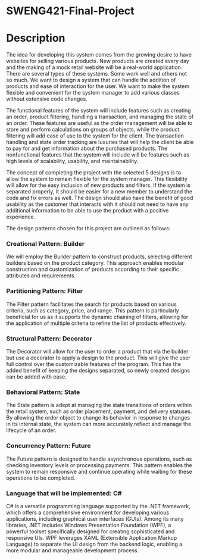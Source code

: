 # SWENG421-Final-Project
<h1>Description</h1>
The idea for developing this system comes from the growing desire to have websites for selling various products. New products are created every day and the making of a mock retail website will be a real-world application. There are several types of these systems. Some work well and others not so much. We want to design a system that can handle the addition of products and ease of interaction for the user. We want to make the system flexible and convenient for the system manager to add various classes without extensive code changes.

The functional features of the system will include features such as creating an order, product filtering, handling a transaction, and managing the state of an order. These features are useful as the order management will be able to store and perform calculations on groups of objects, while the product filtering will add ease of use to the system for the client. The transaction handling and state order tracking are luxuries that will help the client be able to pay for and get information about the purchased products. The nonfunctional features that the system will include will be features such as high levels of scalability, usability, and maintainability. 

The concept of completing the project with the selected 5 designs is to allow the system to remain flexible for the system manager. This flexibility will allow for the easy inclusion of new products and filters. If the system is separated properly, it should be easier for a new member to understand the code and fix errors as well. The design should also have the benefit of good usability as the customer that interacts with it should not need to have any additional information to be able to use the product with a positive experience.

The design patterns chosen for this project are outlined as follows: 

<h3>Creational Pattern: Builder</h3>
We will employ the Builder pattern to construct products, selecting different builders based on the product category. This approach enables modular construction and customization of products according to their specific attributes and requirements. 

<h3>Partitioning Pattern: Filter </h3>
The Filter pattern facilitates the search for products based on various criteria, such as category, price, and range. This pattern is particularly beneficial for us as it supports the dynamic chaining of filters, allowing for the application of multiple criteria to refine the list of products effectively. 

<h3>Structural Pattern: Decorator </h3>
The Decorator will allow for the user to order a product that via the builder but use a decorator to apply a design to the product. This will give the user full control over the customizable features of the program. This has the added benefit of keeping the designs separated, so newly created designs can be added with ease. 

<h3>Behavioral Pattern: State </h3>
The State pattern is adept at managing the state transitions of orders within the retail system, such as order placement, payment, and delivery statuses. By allowing the order object to change its behavior in response to changes in its internal state, the system can more accurately reflect and manage the lifecycle of an order.

<h3>Concurrency Pattern: Future </h3>
The Future pattern is designed to handle asynchronous operations, such as checking inventory levels or processing payments. This pattern enables the system to remain responsive and continue operating while waiting for these operations to be completed. 

<h3>Language that will be implemented: C# </h3>
C# is a versatile programming language supported by the .NET framework, which offers a comprehensive environment for developing various applications, including graphical user interfaces (GUIs). Among its many libraries, .NET includes Windows Presentation Foundation (WPF), a powerful toolset specifically designed for creating sophisticated and responsive UIs. WPF leverages XAML (Extensible Application Markup Language) to separate the UI design from the backend logic, enabling a more modular and manageable development process. 
